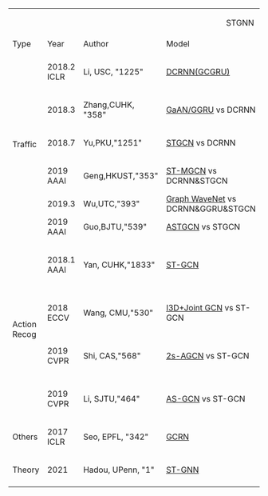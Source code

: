 <table>
  <tr>
      <td colspan="6"><p align="center">STGNN</p></td>
  </tr>
  <tr>
      <td >Type</td>
      <td >Year</td>
      <td >Author</td>
      <td >Model</td>
      <td >Intro</td>
      <td >PS</td>
  </tr>
  <tr>
     <td rowspan="6">Traffic </td>
     <td >2018.2 ICLR</td>
     <td >Li, USC, "1225"</td>
     <td ><a href="https://scholar.google.com/scholar?hl=en&as_sdt=0%2C5&q=Diffusion+convolutional+recurrent+neural+network%3A+Data-driven+traffic+forecasting&btnG=">DCRNN(GCGRU)</a></td>
     <td >Diffusion Conv + GRU</td>
     <td > Traffic Forecasting (T'→T) - Traffic Speed(LA&BAY)<a href="https://github.com/liyaguang/DCRNN"> - tf(802*)</a> <a href="https://github.com/chnsh/DCRNN_PyTorch">torch(232*)</a></td>
  </tr>
  <tr>
     <td >2018.3</td>
     <td >Zhang,CUHK, "358"</td>
     <td ><a href="https://scholar.google.com/scholar?hl=zh-CN&as_sdt=0%2C5&as_vis=1&q=Gaan%3A+Gated+attention+networks+for+learning+on+large+and+spatiotemporal+graphs&btnG=">GaAN/GGRU</a>   vs DCRNN</td>
     <td >Attention+RNN</td>
     <td >Traffic Speed Forecaseting (J→K)- LA </td>
  </tr>
  <tr>
     <td >2018.7</td>
     <td >Yu,PKU,"1251"</td>
     <td ><a href="https://scholar.google.com/scholar?hl=zh-CN&as_sdt=0%2C5&as_vis=1&q=Spatio-temporal+graph+convolutional+networks%3A+A+deep+learning+framework+for+traffic+forecasting&btnG=">STGCN</a> vs DCRNN</td>
     <td > ChebNet/GCN+Gated 1D-Conv(GLU)</td>
     <td >Traffic forecast (M→H)-BJ&PeMS- <a href="https://github.com/VeritasYin/STGCN_IJCAI-18" >tf(613*)</a> <a href="https://github.com/FelixOpolka/STGCN-PyTorch" >torch(212*)</a></td>
  </tr>
  <tr>
     <td >2019 AAAI</td>
     <td >Geng,HKUST,"353"</td>
     <td ><a href="https://scholar.google.com/scholar?hl=zh-CN&as_sdt=0%2C5&as_vis=1&q=Spatiotemporal+multi-graph+convolution+network+for+ride-hailing+demand+forecasting&btnG=">ST-MGCN</a> vs DCRNN&STGCN</td>
     <td >Multi-graph Conv+CGRNN</td>
     <td >Ride-hailing Demand Forecasting(T→1)-BJ&SH</td>
  </tr>
  <tr>
     <td >2019.3</td>
     <td >Wu,UTC,"393"</td>
     <td ><a href="https://scholar.google.com/scholar?hl=zh-CN&as_sdt=0%2C5&as_vis=1&q=Graph+wavenet+for+deep+spatial-temporal+graph+modeling&btnG=">Graph WaveNet</a> vs DCRNN&GGRU&STGCN</td>
     <td >GCN+TCN+self-adaptive adjacency</td>
     <td >Traffic Forecasting (S→T)-LA&BAY</td>
  </tr>
   <tr>
     <td >2019 AAAI</td>
     <td >Guo,BJTU,"539"</td>
     <td ><a href="https://scholar.google.com/scholar?q=Attention+based+spatialtemporal+graph+convolutional+networks+for+traffic+flow+forecasting&inst=1597255436240989024">ASTGCN</a> vs STGCN</td>
     <td >GCN+CNN+spatial&temporal attention</td>
     <td >Traffic Flow Forecast (N→T) - PeMS</td>
  </tr>
  
  <tr>
     <td rowspan="4">Action Recog </td>
     <td >2018.1 AAAI</td>
     <td >Yan, CUHK,"1833"</td>
     <td ><a href="https://scholar.google.com/scholar?hl=zh-CN&as_sdt=0%2C5&as_vis=1&q=Spatial+temporal+graph+convolutional+networks+for+skeleton-based+action+recognition&btnG=">ST-GCN</a></td>
     <td >GCN+1D-Conv</td>
     <td >Skeleton Action Recognition (Classification)-Kinetics&NTU-RGBD<a href="https://github.com/yysijie/st-gcn?git" > torch(924*)</a></td>
  </tr>
     <tr>
     <td >2018 ECCV</td>
     <td >Wang, CMU,"530"</td>
     <td ><a href="https://openaccess.thecvf.com/content_CVPR_2019/html/Shi_Two-Stream_Adaptive_Graph_Convolutional_Networks_for_Skeleton-Based_Action_Recognition_CVPR_2019_paper.html">I3D+Joint GCN</a> vs ST-GCN</td>
     <td >Similarity GCN + ST-GCN</td>
     <td >Skeleton Action Recognition -Charades&Something-Something</a></td>
  </tr>
  
  <tr>
     <td >2019 CVPR</td>
     <td >Shi, CAS,"568"</td>
     <td ><a href="https://openaccess.thecvf.com/content_CVPR_2019/html/Shi_Two-Stream_Adaptive_Graph_Convolutional_Networks_for_Skeleton-Based_Action_Recognition_CVPR_2019_paper.html">2s-AGCN</a> vs ST-GCN</td>
     <td >Adaptive GCN(2nd info) + CNN</td>
     <td >Skeleton Action Recognition (Classification)-Kinetics&NTU-RGBD</a></td>
  </tr>
  
   <tr>
     <td >2019 CVPR</td>
     <td >Li, SJTU,"464"</td>
     <td ><a href="https://openaccess.thecvf.com/content_CVPR_2019/html/Li_Actional-Structural_Graph_Convolutional_Networks_for_Skeleton-Based_Action_Recognition_CVPR_2019_paper.html">AS-GCN</a> vs ST-GCN</td>
     <td >Adaptive GCN(2nd info) + CNN</td>
     <td >Skeleton Action Recognition (Classification)-Kinetics&NTU-RGBD</a></td>
  </tr>
  
  

  
 

  
  <tr>
     <td rowspan="1">Others </td>
     <td >2017 ICLR</td>
     <td >Seo, EPFL, "342"</td>
     <td ><a href="https://scholar.google.com/scholar?hl=zh-CN&as_sdt=0%2C5&as_vis=1&q=Structured+sequence+modeling+with+graph+convolutional+recurrent+networks&btnG=">GCRN</td>
     <td >LSTM+ChebNet</td>
     <td >Sequencing Modeling (J→K) -  moving MNIST/NLP </td>
  </tr>
  
  
   <tr>
     <td rowspan="1">Theory </td>
     <td >2021</td>
     <td >Hadou, UPenn, "1"</td>
     <td ><a href="https://scholar.google.com/scholar?hl=en&as_sdt=0%2C5&inst=1597255436240989024&q=SPACE-TIME+GRAPH+NEURAL+NETWORKS&btnG=">ST-GNN</a></td>
     <td >Diffusion Equation</td>
     <td > decentralized flocking &
unlabeled motion planning</td>
  </tr>
  
</table>
